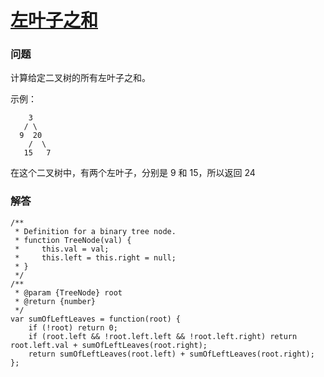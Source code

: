 # [左叶子之和](https://leetcode-cn.com/problems/sum-of-left-leaves)

### 问题

计算给定二叉树的所有左叶子之和。

示例：

```
    3
   / \
  9  20
    /  \
   15   7
   ```

在这个二叉树中，有两个左叶子，分别是 9 和 15，所以返回 24

### 解答

```
/**
 * Definition for a binary tree node.
 * function TreeNode(val) {
 *     this.val = val;
 *     this.left = this.right = null;
 * }
 */
/**
 * @param {TreeNode} root
 * @return {number}
 */
var sumOfLeftLeaves = function(root) {
    if (!root) return 0;
    if (root.left && !root.left.left && !root.left.right) return root.left.val + sumOfLeftLeaves(root.right);
    return sumOfLeftLeaves(root.left) + sumOfLeftLeaves(root.right);
};
```